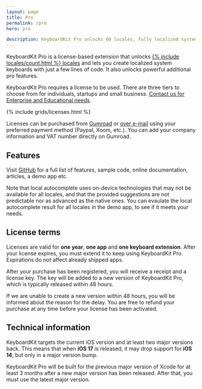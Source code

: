 ```yaml
---
layout: page
title: Pro
permalink: /pro
hero: pro

description: KeyboardKit Pro unlocks 60 locales, fully localized system keyboards, emoji skintones, local and remote autocomplete, a full document reader etc.
---
```



KeyboardKit Pro is a license-based extension that unlocks [{% include locales/count.html %} locales](/locales) and lets you create localized system keyboards with just a few lines of code. It also unlocks powerful additional pro features.

KeyboardKit Pro requires a license to be used. There are three tiers to choose from for individuals, startups and small business. [Contact us for Enterprise and Educational needs](mailto:{{site.email}}).

{% include grids/licenses.html %}

Licenses can be purchased from [Gumroad]({{site.gumroad_url}}) or [over e-mail](mailto:{{site.email}}?subject=KeyboardKit%20Pro%20License) using your preferred payment method (Paypal, Xoom, etc.). You can add your company information and VAT number directly on Gumroad. 


## Features

Visit [GitHub]({{site.github_url_pro}}) for a full list of features, sample code, online documentation, articles, a demo app etc.

Note that local autocomplete uses on-device technologies that may not be available for all locales, and that the provided suggestions are not predictable nor as advanced as the native ones. You can evaulate the local autocomplete result for all locales in the demo app, to see if it meets your needs.


## License terms

Licenses are valid for **one year**, **one app** and **one keyboard extension**. After your license expires, you must extend it to keep using KeyboardKit Pro. Expirations do not affect already shipped apps.

After your purchase has been registered, you will receive a receipt and a license key. The key will be added to a new version of KeyboardKit Pro, which is typically released within 48 hours.

If we are unable to create a new version within 48 hours, you will be informed about the reason for the delay. You are free to refund your purchase at any time before your license has been activated.


## Technical information

KeyboardKit targets the current iOS version and at least two major versions back. This means that when **iOS 17** is released, it may drop support for **iOS 14**, but only in a major version bump. 

KeyboardKit Pro will be built for the previous major version of Xcode for at least 3 months after a new major version has been released. After that, you must use the latest major version.
